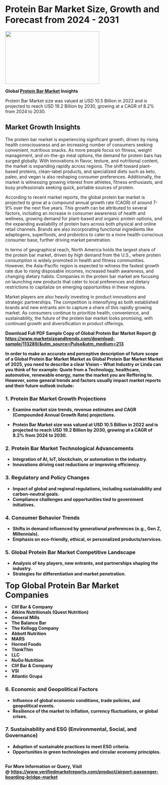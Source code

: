 <H1>Protein Bar Market Size, Growth and Forecast from 2024 - 2031</H1><img class="aligncenter size-medium wp-image-584254" src="https://thirdeyenews.in/wp-content/uploads/2024/09/Global-Market-Research-300x168.jpeg" alt="" width="300" height="168" /><p><strong>Global&nbsp;<a href="https://www.marketsizeandtrends.com/download-sample/113289/&amp;utm_source=Pulse&amp;utm_medium=213">Protein Bar Market</a> Insights</strong></p><p>Protein Bar Market size was valued at USD 10.5 Billion in 2022 and is projected to reach USD 19.2 Billion by 2030, growing at a CAGR of 8.2% from 2024 to 2030.</p><p><h2>Market Growth Insights</h2> <p>The protein bar market is experiencing significant growth, driven by rising health consciousness and an increasing number of consumers seeking convenient, nutritious snacks. As more people focus on fitness, weight management, and on-the-go meal options, the demand for protein bars has surged globally. With innovations in flavor, texture, and nutritional content, the market is expanding rapidly across regions. The shift toward plant-based proteins, clean-label products, and specialized diets such as keto, paleo, and vegan is also reshaping consumer preferences. Additionally, the market is witnessing growing interest from athletes, fitness enthusiasts, and busy professionals seeking quick, portable sources of protein.</p> <p><strong></strong></p> <p>According to recent market reports, the global protein bar market is projected to grow at a compound annual growth rate (CAGR) of around 7-9% over the next five years. This growth can be attributed to several factors, including an increase in consumer awareness of health and wellness, growing demand for plant-based and organic protein options, and the expanding availability of protein bars across both physical and online retail channels. Brands are also incorporating functional ingredients like adaptogens, superfoods, and probiotics to cater to a more health-conscious consumer base, further driving market penetration.</p> <p>In terms of geographical reach, North America holds the largest share of the protein bar market, driven by high demand from the U.S., where protein consumption is widely promoted in health and fitness communities. However, the Asia-Pacific region is expected to witness the fastest growth rate due to rising disposable incomes, increased health awareness, and changing dietary habits. Companies in the protein bar market are focusing on launching new products that cater to local preferences and dietary restrictions to capitalize on emerging opportunities in these regions.</p> <p>Market players are also heavily investing in product innovations and strategic partnerships. The competition is intensifying as both established brands and new entrants aim to capture a share of this rapidly growing market. As consumers continue to prioritize health, convenience, and sustainability, the future of the protein bar market looks promising, with continued growth and diversification in product offerings.</p> <p><strong></p><p><span class=""><strong>Download Full PDF Sample Copy of Global Protein Bar Market Report</strong> @ <a href="https://www.marketsizeandtrends.com/download-sample/113289/&amp;utm_source=Pulse&amp;utm_medium=213" target="_blank">https://www.marketsizeandtrends.com/download-sample/113289/&amp;utm_source=Pulse&amp;utm_medium=213</a></span></p><p>In order to make an accurate and perceptive description of future scope of a Global&nbsp;Protein Bar Market Market as Global&nbsp;Protein Bar Market Market of 2025, you need to describe a clear Vision &ndash; What Industry or Linda can you think of for example: Quote from a Technology, healthcare, automotive, renewable energy, name the market you are Reffering to. However, some general trends and factors usually impact market reports and their future outlook include:</p><h3>1.&nbsp;<strong>Protein Bar Market Growth Projections</strong></h3><ul><li>Examine market size trends, revenue estimates and CAGR (Compounded Annual Growth Rate) projections.</li><li><p>Protein Bar Market size was valued at USD 10.5 Billion in 2022 and is projected to reach USD 19.2 Billion by 2030, growing at a CAGR of 8.2% from 2024 to 2030.</p></li></ul><h3>2.&nbsp;<strong>Protein Bar Market Technological Advancements</strong></h3><ul><li>Integration of AI, IoT, blockchain, or automation in the industry.</li><li>Innovations driving cost reductions or improving efficiency.</li></ul><h3>3.&nbsp;<strong>Regulatory and Policy Changes</strong></h3><ul><li>Impact of global and regional regulations, including sustainability and carbon-neutral goals.</li><li>Compliance challenges and opportunities tied to government initiatives.</li></ul><h3>4.&nbsp;<strong>Consumer Behavior Trends</strong></h3><ul><li>Shifts in demand influenced by generational preferences (e.g., Gen Z, Millennials).</li><li>Emphasis on eco-friendly, ethical, or personalized products/services.</li></ul><h3>5.&nbsp;<strong>Global Protein Bar Market Competitive Landscape</strong></h3><ul><li>Analysis of key players, new entrants, and partnerships shaping the industry.</li><li>Strategies for differentiation and market penetration.</li></ul><p data-pm-slice="1 1 []"><span style="color: inherit; font-family: inherit; font-size: 25px;">Top Global Protein Bar Market Companies</span></p><div class="" data-test-id=""><p><li>Clif Bar & Company</li><li> Atkins Nutritionals (Quest Nutrition)</li><li> General Mills</li><li> The Balance Bar</li><li> The Kellogg Company</li><li> Abbott Nutrition</li><li> MARS</li><li> Hormel Foods</li><li> ThinkThin</li><li> LLC</li><li> NuGo Nutrition</li><li> Clif Bar & Company</li><li> VSI</li><li> Atlantic Grupa</li></p></div><h3>6.&nbsp;<strong>Economic and Geopolitical Factors</strong></h3><ul><li>Influence of global economic conditions, trade policies, and geopolitical events.</li><li>Resilience of the market to inflation, currency fluctuations, or global crises.</li></ul><h3>7.&nbsp;<strong>Sustainability and ESG (Environmental, Social, and Governance)</strong></h3><ul><li>Adoption of sustainable practices to meet ESG criteria.</li><li>Opportunities in green technologies and circular economy principles.</li></ul><h2><strong style="font-size: 14px;">For More Information or Query, Visit @&nbsp;</strong><a style="background-color: #ffffff; font-size: 14px;" href="https://www.marketsizeandtrends.com/report/protein-bar-market/" target="_blank">https://www.verifiedmarketreports.com/product/airport-passenger-boarding-bridge-market</a></h2>
